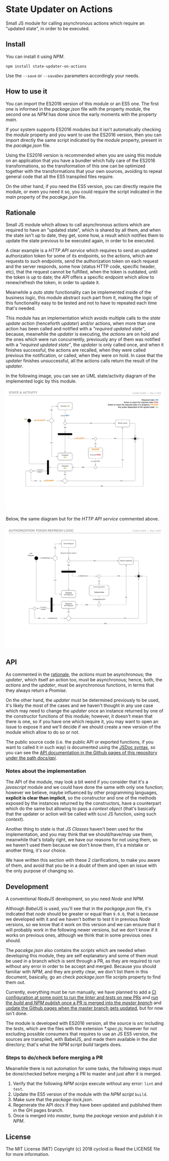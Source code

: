 # State Updater on Actions

Small JS module for calling asynchronous actions which require an "updated state", in order to be executed.

## Install

You can install it using _NPM_.

```
npm install state-updater-on-actions
```

Use the `--save` or `--saveDev` parameters accordingly your needs.

## How to use it

You can import the ES2016 version of this module or an ES5 one. The first one is informed in the _package.json_ file with the property _module_, the second one as _NPM_ has done since the early moments with the property _main_.

If your system supports ES2016 modules but it isn't automatically checking the _module_ property and you want to use the ES2016 version, then you can import directly the same script indicated by the _module_ property, present in the _pacakge.json_ file.

Using the ES2016 version is recommended when you are using this module on an application that you have a bundler which fully care of the ES2016 transformations, so the transformation of this one can be optimized together with the transformations that your own sources, avoiding to repeat general code that all the ES5 transpiled files require.

On the other hand, if you need the ES5 version, you can directly require the module, or even you need it so, you could require the script indicated in the _main_ property of the _pacakge.json_ file.

## Rationale

Small JS module which allows to call asynchronous actions which are required to have an "updated state", which is shared by all them, and when the state isn't up to date, they get, some how, a result which notifies them to update the state previous to be executed again, in order to be executed.

A clear example is a _HTTP API service_ which requires to send an updated authorization token for some of its endpoints, so the actions, which are requests to such endpoints, send the authorization token on each request and the server responds, some how (status HTTP code, specific header, etc), that the request cannot be fulfilled, when the token is outdated, until the token is up to date; the _API_ offers a specific endpoint which allow to renew/refresh the token, in order to update it.

Meanwhile a _auto state_ functionality can be implemented inside of the business logic, this module abstract such part from it, making the logic of this functionality easy to be tested and not to have to repeated each time that's needed.

This module has an implementation which avoids multiple calls to the _state update action_ (henceforth _updater_) and/or actions, when more than one action has been called and notified with a _"required updated state"_, because, meanwhile the _updater_ is executing, the _actions_ are on hold and the ones which were run concurrently, previously any of them was notified with a _"required updated state"_, the _updater_ is only called once, and when it finishes successful, the actions are recalled, when they were called previous the notification, or called, when they were on hold. In case that the _updater_ finishes unsuccessful, all the actions calls return the result of the _updater_.

In the following image, you can see an UML state/activity diagram of the implemented logic by this module.

![activity-state-diagram](docs/activity-state-diagram.png)

Below, the same diagram but for the _HTTP API service_ commented above.

![activity-state-diagram-http-service](docs/activity-state-diagram-http-service.png)

## API

As commented in the [rationale](#rationale), the _actions_ must be asynchronous; the _updater_, which itself an action too, must be asynchronous; hence, both, the _actions_ and the _updater_, must be asynchronous functions, in terms that they always return a _Promise_.

On the other hand, the _updater_ must be determined previously to be used, it's likely the most of the cases and we haven't thought in any use case which may need to change the _updater_ once an instance returned by one of the constructor functions of this module; however, it doesn't mean that there is one, so if you have one which require it, you may want to open an issue to expose it and we'll decide if we should create a new version of the module which allow to do so or not.

The public source code (i.e. the public API or exported functions, if you want to called it in such way) is documented using the [JSDoc syntax](http://usejsdoc.org), so you can see the [API documentation in the Github pages of this repository under the path _docs/api_](http://cycloidio.github.io/state-updater-on-actions/docs/api).

### Notes about the implementation

The API of the module, may look a bit weird if you consider that it's a _javascript_ module and we could have done the same with only one function; however we believe, maybe influenced by other programming languages, __explicit is clear than implicit__, so the constructor and one of the methods exposed by the instances returned by the constructors, have a counterpart which do the same but allowing to pass a _context object_ (that's basically that the updater or action will be called with `bind` JS function, using such _context_).

Another thing to state is that _JS Classes_ haven't been used for the implementation, and you may think that we should/have/may use them, meanwhile that's totally right, we have our reasons for not using them, so we haven't used them because we don't know them, it's a mistake or another thing, it's our choice.

We have written this section with these 2 clarifications, to make you aware of them, and avoid that you be in a doubt of them and open an issue with the only purpose of changing so.

## Development

A conventional _NodeJS_ development, so you need _Node_ and _NPM_.

Although _BabelJS_ is used, you'll see that in the _packgage.json_ file, it's indicated that _node_ should be greater or equal than `9.0.0`, that is because we developed with it and we haven't bother to test it in previous _Node_ versions, so we know that it work on this version and we can ensure that it will probably work in the following newer versions, but we don't know if it works on previous ones, although we think that in some previous ones should.

The _pacakge.json_ also contains the _scripts_ which are needed when developing this module, they are self explanatory and some of them must be used in a branch which is sent through a PR, as they are required to run without any error in order to be accept and merged. Because you should familiar with _NPM_, and they are pretty clear, we don't list them in this document, basically, go an check _package.json_ file _scripts_ property to find them out.

Currently, everything must be run manually, we have planned to add a [CI configuration at some point to run the _linter_ and _tests_ on new PRs](https://github.com/cycloidio/state-updater-on-actions/issues/3) and [run the _build_ and _NPM publish_ once a PR is merged into the _master branch_](https://github.com/cycloidio/state-updater-on-actions/issues/5) and [update the Github pages when the master branch gets updated](https://github.com/cycloidio/state-updater-on-actions/issues/6), but for now isn't done.

The module is developed with ES2016 version, all the source is _src_ including the _tests_, which are the files with the extension _*.spec.js_; however for not excluding possible consumers that requires to use an JS ES5 version, the sources are transpiled, with BabelJS, and made them available in the _dist_ directory; that's what the _NPM script build_ targets does.

### Steps to do/check before merging a PR

Meanwhile there is not automation for some tasks, the following steps must be done/checked before merging a PR to master and just after it is merged.

1. Verify that the following _NPM scrips_ execute without any error: `lint` and `test`.
2. Update the ES5 version of the module with the _NPM script_ `build`.
3. Make sure that the _package-lock.json_.
4. Regenerate the API docs if they have been updated and published them in the GH pages branch.
5. Once is merged into _master_, bump the _package_ version and publish it in _NPM_.

## License

The MIT License (MIT)
Copyright (c) 2018 cycloid.io
Read the LICENSE file for more information.
